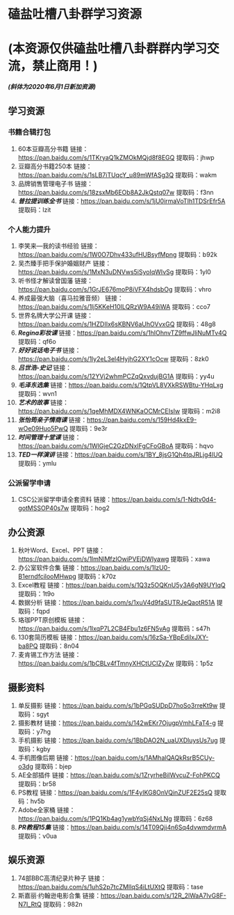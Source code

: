 # 磕盐吐槽八卦群学习资源
# (本资源仅供磕盐吐槽八卦群群内学习交流，禁止商用！)
***(斜体为2020年6月1日新加资源)***
## 学习资源
### 书籍合辑打包
1. 60本豆瓣高分书籍
链接：https://pan.baidu.com/s/1TKryaQ1kZMOkMQjd8f8EGQ 
提取码：jhwp
1. 豆瓣高分书籍250本
链接：https://pan.baidu.com/s/1sLB7iTUqcY_u89mWfASg3Q 
提取码：wakm
1. 品牌销售管理电子书
链接：https://pan.baidu.com/s/18zsxMb6EOb8A2JkQstq07w 
提取码：f3nn
1. ***普拉提训练全书***
链接：https://pan.baidu.com/s/1jU0irmaVoTIh1TDSrEfr5A 
提取码：lzit
### 个人能力提升
1. 李笑来—我的读书经验
链接：https://pan.baidu.com/s/1W0O7Dhv433ufHUBsyfMpng 
提取码：b92k
1. 吴杰臻手把手保护婚姻财产
链接：https://pan.baidu.com/s/1MxN3uDNVws5iSyoIqWIvSg 
提取码：1yl0
1. 听书怪才解读曾国藩
链接：https://pan.baidu.com/s/1GrJE676moP8iVFX4hdsbOg 
提取码：vhro
1. 养成最强大脑（喜马拉雅音频）
链接：https://pan.baidu.com/s/1lj5KKeH10ILQRzW9A49iWA 
提取码：cco7 
1. 世界名牌大学公开课
链接：https://pan.baidu.com/s/1HZDIIx6sKBNV6aUhOVvxGQ 
提取码：48g8 
1. ***Regina彩妆课***
链接：https://pan.baidu.com/s/1hIOhnvTZ9ffwJliNuMTv4Q 
提取码：qf6o
1. ***好好说话电子书***
链接：https://pan.baidu.com/s/1ly2eL3el4HyjhG2XY1cOcw 
提取码：8zk0
1. ***吕世浩-史记***
链接：https://pan.baidu.com/s/12YVj2whmPCZqQxvdujBG1A 
提取码：yy4u 
1. ***毛泽东选集***
链接：https://pan.baidu.com/s/1QtpVL8VXkRSWBtu-YHqLxg 
提取码：wvn1
1. ***艺术的故事***
链接：https://pan.baidu.com/s/1qeMhMDX4WNKaOCMrCEIsIw 
提取码：m2i8
1. ***张怡筠亲子情商课***
链接：https://pan.baidu.com/s/159Hd4kxE9-wOe09Huo5PwQ 
提取码：9e3r
1. ***时间管理十堂课***
链接：https://pan.baidu.com/s/1WlGjeC2GzDNxIFgCFoGBoA 
提取码：hqvo
1. ***TED一样演讲***
链接：https://pan.baidu.com/s/1BY_8jsG1Qh4tqJRLjg4lUQ 
提取码：ymlu 
### 公派留学申请
1. CSC公派留学申请全套资料
链接：https://pan.baidu.com/s/1-Ndtv0d4-gotMSSOP40s7w 
提取码：hog2
## 办公资源
1. 秋叶Word、Excel、PPT
链接：https://pan.baidu.com/s/1lmNlMfzIOwiPVEjDWIyawg 
提取码：xawa
1. 办公室软件合集
链接：https://pan.baidu.com/s/1IzU0-B1erndfcilooMHwpg 
提取码：k70z
1. Excel教程
链接：https://pan.baidu.com/s/1Q3z5OQKnU5y3A6gN9UYIqQ 
提取码：1t9o
1. 数据分析
链接：https://pan.baidu.com/s/1xuV4d9faSUTRJeQaotR51A 
提取码：fqpd
1. 珞珈PPT原创模板
链接：https://pan.baidu.com/s/1lxqP7L2CB4Fbu1z6FN5vAg 
提取码：s47h 
1. 130套简历模板
链接：https://pan.baidu.com/s/16zSa-YBpEdiIxJXY-ba8PQ 
提取码：8n04 
1. 麦肯锡工作方法
链接：https://pan.baidu.com/s/1bCBLv4fTmnyXHCtUCIZyZw 
提取码：1p5z 
## 摄影资料
1. 单反摄影
链接：https://pan.baidu.com/s/1bPGqSUDpD7hoSo3rreKt9w 
提取码：sgyt
1. 摄影教材
链接：https://pan.baidu.com/s/142wEKr7OjugpVmhLFaT4-g 
提取码：y7hg
1. 手机摄影
链接：https://pan.baidu.com/s/1BbDAO2N_uaUXDluysUs7ug 
提取码：kgby
1. 手机图像后期
链接：https://pan.baidu.com/s/1AMhalQAQkRsrB5CUy-o3dg 
提取码：bjep
1. AE全部插件
链接：https://pan.baidu.com/s/1ZryrheBilWvcuZ-FohPKCQ 
提取码：br58
1. PS教程
链接：https://pan.baidu.com/s/1F4yIKG8OnVQinZUF2E25sQ 
提取码：hv5b
1. Adobe全家桶
链接：https://pan.baidu.com/s/1PQ1Kb4ag1ywbYqSj4NxLNg 
提取码：6z68
1. ***PR教程15集***
链接：https://pan.baidu.com/s/14T09Qji4n6Sq4dvwmdvrmA 
提取码：v0ua
## 娱乐资源
1. 74部BBC高清纪录片种子
链接：https://pan.baidu.com/s/1uhS2p7tcZMIlqS4iLtUXtQ 
提取码：tase
1. 斯嘉丽·约翰逊电影合集
链接：https://pan.baidu.com/s/12R_2lWaA7IvG8F-N7I_RtQ 
提取码：982n 
